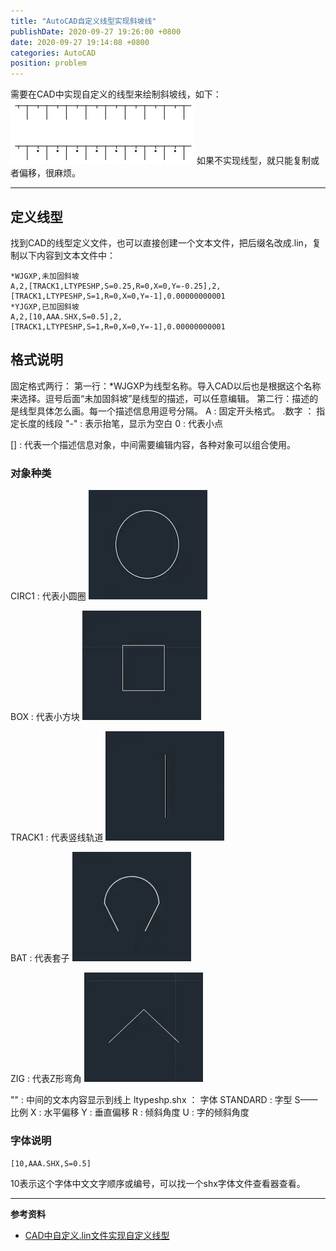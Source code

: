 ```yaml
---
title: "AutoCAD自定义线型实现斜坡线"
publishDate: 2020-09-27 19:26:00 +0800
date: 2020-09-27 19:14:08 +0800
categories: AutoCAD
position: problem
---
```


需要在CAD中实现自定义的线型来绘制斜坡线，如下：
![斜坡线](/static/posts/2020-09-27-AutoCAD自定义线型实现斜坡线-01.jpg)
如果不实现线型，就只能复制或者偏移，很麻烦。

---

<div id="toc"></div>

## 定义线型

找到CAD的线型定义文件，也可以直接创建一个文本文件，把后缀名改成.lin，复制以下内容到文本文件中：

```
*WJGXP,未加固斜坡
A,2,[TRACK1,LTYPESHP,S=0.25,R=0,X=0,Y=-0.25],2,[TRACK1,LTYPESHP,S=1,R=0,X=0,Y=-1],0.00000000001
*YJGXP,已加固斜坡
A,2,[10,AAA.SHX,S=0.5],2,[TRACK1,LTYPESHP,S=1,R=0,X=0,Y=-1],0.00000000001
```

## 格式说明

固定格式两行：
第一行：*WJGXP为线型名称。导入CAD以后也是根据这个名称来选择。逗号后面“未加固斜坡”是线型的描述，可以任意编辑。
第二行：描述的是线型具体怎么画。每一个描述信息用逗号分隔。
A : 固定开头格式。
.数字 ： 指定长度的线段
"-" : 表示抬笔，显示为空白
0 : 代表小点

[] : 代表一个描述信息对象，中间需要编辑内容，各种对象可以组合使用。

### 对象种类

CIRC1 : 代表小圆圈
![小圆圈](/static/posts/2020-09-27-AutoCAD自定义线型实现斜坡线-circ1.webp)

BOX : 代表小方块
![小方块](/static/posts/2020-09-27-AutoCAD自定义线型实现斜坡线-box.webp)

TRACK1 : 代表竖线轨道
![竖线轨道](/static/posts/2020-09-27-AutoCAD自定义线型实现斜坡线-track1.webp)

BAT : 代表套子
![竖线轨道](/static/posts/2020-09-27-AutoCAD自定义线型实现斜坡线-bat.webp)

ZIG : 代表Z形弯角
![Z形弯角](/static/posts/2020-09-27-AutoCAD自定义线型实现斜坡线-zig.webp)

"" : 中间的文本内容显示到线上
ltypeshp.shx ： 字体
STANDARD : 字型
S——比例
X : 水平偏移
Y : 垂直偏移
R : 倾斜角度
U : 字的倾斜角度

### 字体说明

`[10,AAA.SHX,S=0.5]`

10表示这个字体中文文字顺序或编号，可以找一个shx字体文件查看器查看。

---

**参考资料**

- [CAD中自定义.lin文件实现自定义线型](https://www.jianshu.com/p/3ecd269769a8)